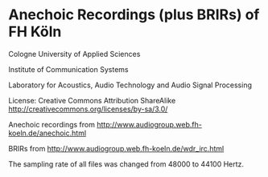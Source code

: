 Anechoic Recordings (plus BRIRs) of FH Köln
===========================================

Cologne University of Applied Sciences

Institute of Communication Systems

Laboratory for Acoustics, Audio Technology and Audio Signal Processing

License: Creative Commons Attribution ShareAlike
http://creativecommons.org/licenses/by-sa/3.0/

Anechoic recordings from http://www.audiogroup.web.fh-koeln.de/anechoic.html

BRIRs from http://www.audiogroup.web.fh-koeln.de/wdr_irc.html

The sampling rate of all files was changed from 48000 to 44100 Hertz.
